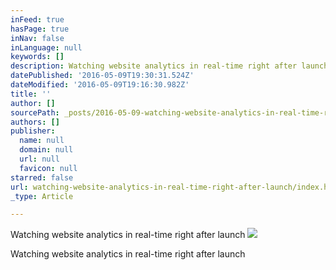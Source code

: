 ```yaml
---
inFeed: true
hasPage: true
inNav: false
inLanguage: null
keywords: []
description: Watching website analytics in real-time right after launch
datePublished: '2016-05-09T19:30:31.524Z'
dateModified: '2016-05-09T19:16:30.982Z'
title: ''
author: []
sourcePath: _posts/2016-05-09-watching-website-analytics-in-real-time-right-after-launch.md
authors: []
publisher:
  name: null
  domain: null
  url: null
  favicon: null
starred: false
url: watching-website-analytics-in-real-time-right-after-launch/index.html
_type: Article

---
```

Watching website analytics in real-time right after launch
![](https://the-grid-user-content.s3-us-west-2.amazonaws.com/226c3a95-dd75-4e6c-a906-e53a8683770c.jpg)

Watching website analytics in real-time right after launch